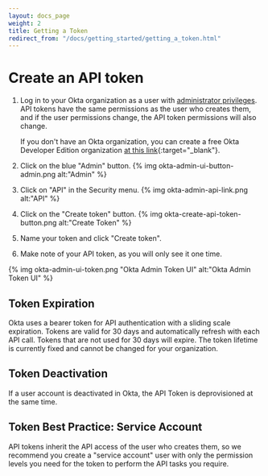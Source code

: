 ```yaml
---
layout: docs_page
weight: 2
title: Getting a Token
redirect_from: "/docs/getting_started/getting_a_token.html"
---
```


# Create an API token

1.  Log in to your Okta organization as a user with [administrator
    privileges](https://help.okta.com/en/prod/Content/Topics/Security/Administrators.htm?cshid=Security_Administrators#Security_Administrators). API tokens have the same permissions as the user who creates them,
    and if the user permissions change, the API token permissions will also change.
	
	If you don't have an Okta organization, you can create a free Okta
    Developer Edition organization [at this link](https://www.okta.com/developer/signup/){:target="_blank"}.

2.  Click on the blue "Admin" button.
    {% img okta-admin-ui-button-admin.png alt:"Admin" %}

3.  Click on "API" in the Security menu.
	{% img okta-admin-api-link.png alt:"API" %}

4.  Click on the "Create token" button.
	{% img okta-create-api-token-button.png alt:"Create Token" %}

5.  Name your token and click "Create token".

6.  Make note of your API token, as you will only see it one time.

{% img okta-admin-ui-token.png "Okta Admin Token UI" alt:"Okta Admin Token UI" %}

## Token Expiration

Okta uses a bearer token for API authentication with a sliding scale expiration. Tokens are valid for 30 days and automatically refresh with each API call.  Tokens that are not used for 30 days will expire. The token lifetime is currently fixed and cannot be changed for your organization.

## Token Deactivation

If a user account is deactivated in Okta, the API Token is deprovisioned at the same time.

## Token Best Practice: Service Account

API tokens inherit the API access of the user who creates them, so we recommend you create a "service account"
user with only the permission levels you need for the token to perform the API tasks you require.